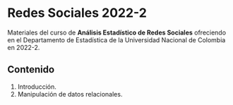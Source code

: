 # Redes Sociales 2022-2

Materiales del curso de **Análisis Estadístico de Redes Sociales** ofreciendo en el Departamento de Estadística de la Universidad Nacional de Colombia en 2022-2.

## Contenido

1. Introducción.
2. Manipulación de datos relacionales.
